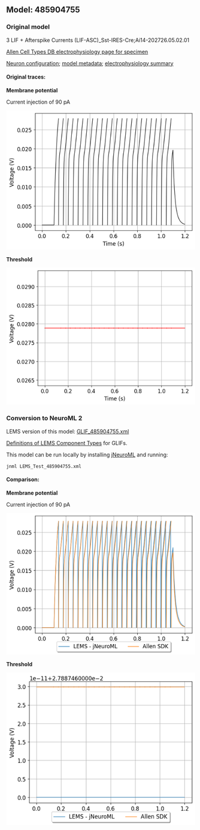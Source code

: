 
## Model: 485904755

### Original model

3 LIF + Afterspike Currents (LIF-ASC)_Sst-IRES-Cre;Ai14-202726.05.02.01

[Allen Cell Types DB electrophysiology page for specimen](http://celltypes.brain-map.org/mouse/experiment/electrophysiology/485058595)

[Neuron configuration](neuron_config.json); [model metadata](model_metadata.json); [electrophysiology summary](ephys_sweeps.json)

#### Original traces:

**Membrane potential**

Current injection of 90 pA

![Original](MembranePotential_90pA.png)

**Threshold**

![Threshold](Threshold_90pA.png)

### Conversion to NeuroML 2

LEMS version of this model: [GLIF_485904755.xml](GLIF_485904755.xml)

[Definitions of LEMS Component Types](../GLIFs.xml) for GLIFs.

This model can be run locally by installing [jNeuroML](https://github.com/NeuroML/jNeuroML) and running:

    jnml LEMS_Test_485904755.xml

#### Comparison:

**Membrane potential**

Current injection of 90 pA

![Comparison](Comparison_90pA.png)

**Threshold**

![Comparison](Comparison_Threshold_90pA.png)